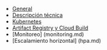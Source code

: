 * [General](/)
* [Descripción técnica](technical-description.md)
* [Kubernetes](kubernetes-section.md)
* [Artifact Registry y Cloud Build](artifact-registry-section.md)
* [Monitoreo] (monitoring.md)
* [Escalamiento horizontal] (hpa.md)
